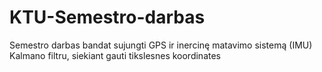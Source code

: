 # KTU-Semestro-darbas
Semestro darbas bandat sujungti GPS ir inercinę matavimo sistemą (IMU) Kalmano filtru, siekiant gauti tikslesnes koordinates
